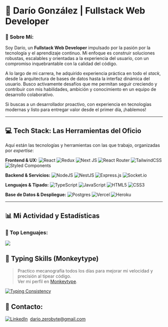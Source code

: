 # 🚀 Darío González | Fullstack Web Developer

### 👋 Sobre Mí:
Soy Darío, un **Fullstack Web Developer** impulsado por la pasión por la tecnología y el aprendizaje continuo. Mi enfoque es construir soluciones robustas, escalables y orientadas a la experiencia del usuario, con un compromiso inquebrantable con la calidad del código.

A lo largo de mi carrera, he adquirido experiencia práctica en todo el *stack*, desde la arquitectura de bases de datos hasta la interfaz dinámica del usuario. Busco activamente desafíos que me permitan seguir creciendo y contribuir con mis habilidades, ambición y conocimiento en un equipo de desarrollo colaborativo.

Si buscas a un desarrollador proactivo, con experiencia en tecnologías modernas y listo para entregar valor desde el primer día, ¡hablemos!

---

## 💻 Tech Stack: Las Herramientas del Oficio
Aquí están las tecnologías y herramientas con las que trabajo, organizadas por *expertise*:

**Frontend & UX:**
![React](https://img.shields.io/badge/react-%2320232a.svg?style=for-the-badge&logo=react&logoColor=%2361DAFB) ![Redux](https://img.shields.io/badge/redux-%23593d88.svg?style=for-the-badge&logo=redux&logoColor=white) ![Next JS](https://img.shields.io/badge/Next-black?style=for-the-badge&logo=next.js&logoColor=white) ![React Router](https://img.shields.io/badge/React_Router-CA4245?style=for-the-badge&logo=react-router&logoColor=white) ![TailwindCSS](https://img.shields.io/badge/tailwindcss-%2338B2AC.svg?style=for-the-badge&logo=tailwind-css&logoColor=white) ![Styled Components](https://img.shields.io/badge/styled--components-DB7093?style=for-the-badge&logo=styled-components&logoColor=white)

**Backend & Servicios:**
![NodeJS](https://img.shields.io/badge/node.js-6DA55F?style=for-the-badge&logo=node.js&logoColor=white) ![NestJS](https://img.shields.io/badge/nestjs-%23E0234E.svg?style=for-the-badge&logo=nestjs&logoColor=white) ![Express.js](https://img.shields.io/badge/express.js-%23404d59.svg?style=for-the-badge&logo=express&logoColor=%2361DAFB) ![Socket.io](https://img.shields.io/badge/Socket.io-black?style=for-the-badge&logo=socket.io&badgeColor=010101)

**Lenguajes & Tipado:**
![TypeScript](https://img.shields.io/badge/typescript-%23007ACC.svg?style=for-the-badge&logo=typescript&logoColor=white) ![JavaScript](https://img.shields.io/badge/javascript-%23323330.svg?style=for-the-badge&logo=javascript&logoColor=%23F7DF1E) ![HTML5](https://img.shields.io/badge/html5-%23E34F26.svg?style=for-the-badge&logo=html5&logoColor=white) ![CSS3](https://img.shields.io/badge/css3-%231572B6.svg?style=for-the-badge&logo=css3&logoColor=white)

**Base de Datos & Despliegue:**
![Postgres](https://img.shields.io/badge/postgres-%23316192.svg?style=for-the-badge&logo=postgresql&logoColor=white) ![Vercel](https://img.shields.io/badge/vercel-%23000000.svg?style=for-the-badge&logo=vercel&logoColor=white) ![Heroku](https://img.shields.io/badge/heroku-%23430098.svg?style=for-the-badge&logo=heroku&logoColor=white)

---

## 📊 Mi Actividad y Estadísticas

### 🥇 Top Lenguajes:
![](https://github-readme-stats.vercel.app/api/top-langs/?username=DarioFGonzalez&theme=dark&hide_border=true&include_all_commits=false&count_private=true&layout=compact)

## 🧠 Typing Skills (Monkeytype)

> Practico mecanografía todos los días para mejorar mi velocidad y precisión al tipear código.  
> Ver mi perfil en [Monkeytype](https://monkeytype.com/profile/ivelliuz).
> 

[![Typing Consistency](https://monkeytype-readme.zeabur.app/generate-svg/ivelliuz/terminal)](https://monkeytype.com/profile/ivelliuz)

## 📧 Contacto:

[![LinkedIn](https://img.shields.io/badge/LinkedIn-%230077B5.svg?logo=linkedin&logoColor=white)](https://www.linkedin.com/in/dario-gonzalez-66a2101aa/) 
[dario.zerobyte@gmail.com](mailto:dario.zerobyte@gmail.com)
